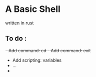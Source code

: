 # A Basic Shell

written in rust

## To do :

-<s> Add command: cd </s> -<s> Add command: exit </s>

- Add scripting: variables
- ...
-
